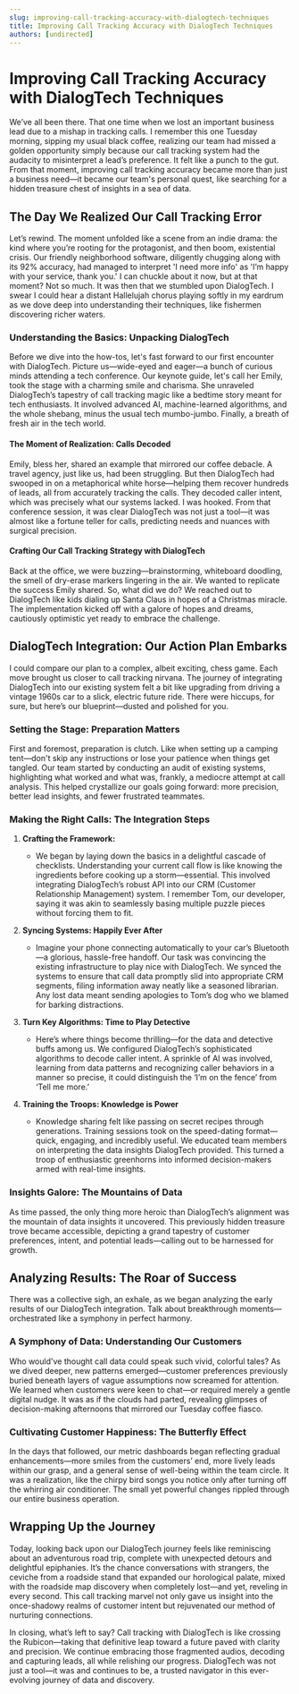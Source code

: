 ```yaml
---
slug: improving-call-tracking-accuracy-with-dialogtech-techniques
title: Improving Call Tracking Accuracy with DialogTech Techniques
authors: [undirected]
---
```



# Improving Call Tracking Accuracy with DialogTech Techniques

We’ve all been there. That one time when we lost an important business lead due to a mishap in tracking calls. I remember this one Tuesday morning, sipping my usual black coffee, realizing our team had missed a golden opportunity simply because our call tracking system had the audacity to misinterpret a lead’s preference. It felt like a punch to the gut. From that moment, improving call tracking accuracy became more than just a business need—it became our team's personal quest, like searching for a hidden treasure chest of insights in a sea of data.

## The Day We Realized Our Call Tracking Error

Let’s rewind. The moment unfolded like a scene from an indie drama: the kind where you’re rooting for the protagonist, and then boom, existential crisis. Our friendly neighborhood software, diligently chugging along with its 92% accuracy, had managed to interpret 'I need more info' as 'I’m happy with your service, thank you.' I can chuckle about it now, but at that moment? Not so much. It was then that we stumbled upon DialogTech. I swear I could hear a distant Hallelujah chorus playing softly in my eardrum as we dove deep into understanding their techniques, like fishermen discovering richer waters.

### Understanding the Basics: Unpacking DialogTech

Before we dive into the how-tos, let's fast forward to our first encounter with DialogTech. Picture us—wide-eyed and eager—a bunch of curious minds attending a tech conference. Our keynote guide, let's call her Emily, took the stage with a charming smile and charisma. She unraveled DialogTech’s tapestry of call tracking magic like a bedtime story meant for tech enthusiasts. It involved advanced AI, machine-learned algorithms, and the whole shebang, minus the usual tech mumbo-jumbo. Finally, a breath of fresh air in the tech world.

#### The Moment of Realization: Calls Decoded

Emily, bless her, shared an example that mirrored our coffee debacle. A travel agency, just like us, had been struggling. But then DialogTech had swooped in on a metaphorical white horse—helping them recover hundreds of leads, all from accurately tracking the calls. They decoded caller intent, which was precisely what our systems lacked. I was hooked. From that conference session, it was clear DialogTech was not just a tool—it was almost like a fortune teller for calls, predicting needs and nuances with surgical precision.

#### Crafting Our Call Tracking Strategy with DialogTech

Back at the office, we were buzzing—brainstorming, whiteboard doodling, the smell of dry-erase markers lingering in the air. We wanted to replicate the success Emily shared. So, what did we do? We reached out to DialogTech like kids dialing up Santa Claus in hopes of a Christmas miracle. The implementation kicked off with a galore of hopes and dreams, cautiously optimistic yet ready to embrace the challenge.

## DialogTech Integration: Our Action Plan Embarks

I could compare our plan to a complex, albeit exciting, chess game. Each move brought us closer to call tracking nirvana. The journey of integrating DialogTech into our existing system felt a bit like upgrading from driving a vintage 1960s car to a slick, electric future ride. There were hiccups, for sure, but here’s our blueprint—dusted and polished for you.

### Setting the Stage: Preparation Matters

First and foremost, preparation is clutch. Like when setting up a camping tent—don't skip any instructions or lose your patience when things get tangled. Our team started by conducting an audit of existing systems, highlighting what worked and what was, frankly, a mediocre attempt at call analysis. This helped crystallize our goals going forward: more precision, better lead insights, and fewer frustrated teammates.

### Making the Right Calls: The Integration Steps

1. **Crafting the Framework:**
    - We began by laying down the basics in a delightful cascade of checklists. Understanding your current call flow is like knowing the ingredients before cooking up a storm—essential. This involved integrating DialogTech’s robust API into our CRM (Customer Relationship Management) system. I remember Tom, our developer, saying it was akin to seamlessly basing multiple puzzle pieces without forcing them to fit.

2. **Syncing Systems: Happily Ever After**
    - Imagine your phone connecting automatically to your car’s Bluetooth—a glorious, hassle-free handoff. Our task was convincing the existing infrastructure to play nice with DialogTech. We synced the systems to ensure that call data promptly slid into appropriate CRM segments, filing information away neatly like a seasoned librarian. Any lost data meant sending apologies to Tom’s dog who we blamed for barking distractions.

3. **Turn Key Algorithms: Time to Play Detective**
    - Here’s where things become thrilling—for the data and detective buffs among us. We configured DialogTech’s sophisticated algorithms to decode caller intent. A sprinkle of AI was involved, learning from data patterns and recognizing caller behaviors in a manner so precise, it could distinguish the ‘I’m on the fence’ from ‘Tell me more.’

4. **Training the Troops: Knowledge is Power**
    - Knowledge sharing felt like passing on secret recipes through generations. Training sessions took on the speed-dating format—quick, engaging, and incredibly useful. We educated team members on interpreting the data insights DialogTech provided. This turned a troop of enthusiastic greenhorns into informed decision-makers armed with real-time insights.

### Insights Galore: The Mountains of Data

As time passed, the only thing more heroic than DialogTech’s alignment was the mountain of data insights it uncovered. This previously hidden treasure trove became accessible, depicting a grand tapestry of customer preferences, intent, and potential leads—calling out to be harnessed for growth. 

## Analyzing Results: The Roar of Success

There was a collective sigh, an exhale, as we began analyzing the early results of our DialogTech integration. Talk about breakthrough moments—orchestrated like a symphony in perfect harmony. 

### A Symphony of Data: Understanding Our Customers

Who would've thought call data could speak such vivid, colorful tales? As we dived deeper, new patterns emerged—customer preferences previously buried beneath layers of vague assumptions now screamed for attention. We learned when customers were keen to chat—or required merely a gentle digital nudge. It was as if the clouds had parted, revealing glimpses of decision-making afternoons that mirrored our Tuesday coffee fiasco. 

### Cultivating Customer Happiness: The Butterfly Effect

In the days that followed, our metric dashboards began reflecting gradual enhancements—more smiles from the customers’ end, more lively leads within our grasp, and a general sense of well-being within the team circle. It was a realization, like the chirpy bird songs you notice only after turning off the whirring air conditioner. The small yet powerful changes rippled through our entire business operation.

## Wrapping Up the Journey

Today, looking back upon our DialogTech journey feels like reminiscing about an adventurous road trip, complete with unexpected detours and delightful epiphanies. It’s the chance conversations with strangers, the ceviche from a roadside stand that expanded our horological palate, mixed with the roadside map discovery when completely lost—and yet, reveling in every second. This call tracking marvel not only gave us insight into the once-shadowy realms of customer intent but rejuvenated our method of nurturing connections.

In closing, what’s left to say? Call tracking with DialogTech is like crossing the Rubicon—taking that definitive leap toward a future paved with clarity and precision. We continue embracing those fragmented audios, decoding and capturing leads, all while relishing our progress. DialogTech was not just a tool—it was and continues to be, a trusted navigator in this ever-evolving journey of data and discovery.